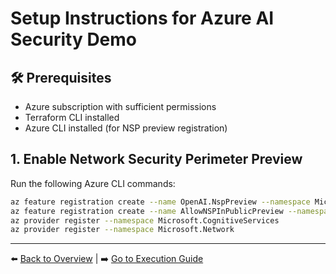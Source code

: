 # Setup Instructions for Azure AI Security Demo

## 🛠️ Prerequisites

- Azure subscription with sufficient permissions
- Terraform CLI installed
- Azure CLI installed (for NSP preview registration)

## 1. Enable Network Security Perimeter Preview

Run the following Azure CLI commands:

```bash
az feature registration create --name OpenAI.NspPreview --namespace Microsoft.CognitiveServices
az feature registration create --name AllowNSPInPublicPreview --namespace Microsoft.Network
az provider register --namespace Microsoft.CognitiveServices
az provider register --namespace Microsoft.Network
```
---

⬅️ [Back to Overview](README.md) | ➡️ [Go to Execution Guide](execution.md)
